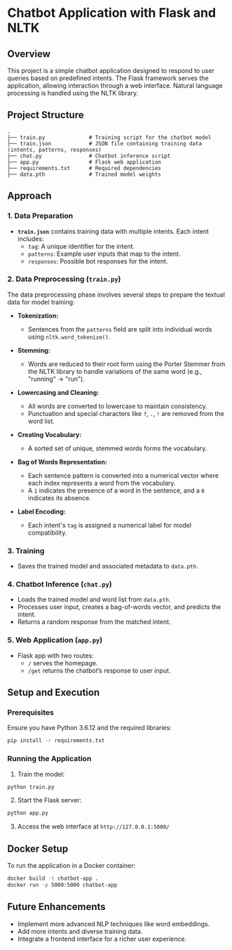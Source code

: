 # Chatbot Application with Flask and NLTK

## Overview
This project is a simple chatbot application designed to respond to user queries based on predefined intents. The Flask framework serves the application, allowing interaction through a web interface. Natural language processing is handled using the NLTK library.

## Project Structure
```
.
├── train.py              # Training script for the chatbot model
├── train.json            # JSON file containing training data (intents, patterns, responses)
├── chat.py               # Chatbot inference script
├── app.py                # Flask web application
├── requirements.txt      # Required dependencies
├── data.pth              # Trained model weights
```

## Approach
### 1. Data Preparation
- **`train.json`** contains training data with multiple intents. Each intent includes:
  - `tag`: A unique identifier for the intent.
  - `patterns`: Example user inputs that map to the intent.
  - `responses`: Possible bot responses for the intent.

### 2. Data Preprocessing (`train.py`)
The data preprocessing phase involves several steps to prepare the textual data for model training:

- **Tokenization:**
  - Sentences from the `patterns` field are split into individual words using `nltk.word_tokenize()`.

- **Stemming:**
  - Words are reduced to their root form using the Porter Stemmer from the NLTK library to handle variations of the same word (e.g., "running" -> "run").

- **Lowercasing and Cleaning:**
  - All words are converted to lowercase to maintain consistency.
  - Punctuation and special characters like `?`, `.`, `!` are removed from the word list.

- **Creating Vocabulary:**
  - A sorted set of unique, stemmed words forms the vocabulary.

- **Bag of Words Representation:**
  - Each sentence pattern is converted into a numerical vector where each index represents a word from the vocabulary.
  - A `1` indicates the presence of a word in the sentence, and a `0` indicates its absence.

- **Label Encoding:**
  - Each intent's `tag` is assigned a numerical label for model compatibility.

### 3. Training
- Saves the trained model and associated metadata to `data.pth`.

### 4. Chatbot Inference (`chat.py`)
- Loads the trained model and word list from `data.pth`.
- Processes user input, creates a bag-of-words vector, and predicts the intent.
- Returns a random response from the matched intent.

### 5. Web Application (`app.py`)
- Flask app with two routes:
  - `/` serves the homepage.
  - `/get` returns the chatbot’s response to user input.

## Setup and Execution
### Prerequisites
Ensure you have Python 3.6.12 and the required libraries:
```bash
pip install -r requirements.txt
```

### Running the Application
1. Train the model:
```bash
python train.py
```
2. Start the Flask server:
```bash
python app.py
```
3. Access the web interface at `http://127.0.0.1:5000/`

## Docker Setup
To run the application in a Docker container:
```bash
docker build -t chatbot-app .
docker run -p 5000:5000 chatbot-app
```

## Future Enhancements
- Implement more advanced NLP techniques like word embeddings.
- Add more intents and diverse training data.
- Integrate a frontend interface for a richer user experience.

